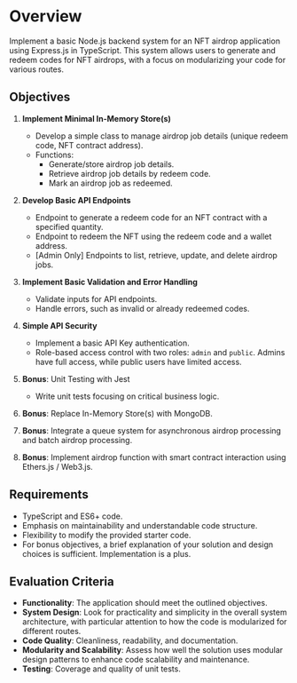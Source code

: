 # Overview

Implement a basic Node.js backend system for an NFT airdrop application using Express.js in TypeScript. This system allows users to generate and redeem codes for NFT airdrops, with a focus on modularizing your code for various routes.

## Objectives

1. **Implement Minimal In-Memory Store(s)**

   - Develop a simple class to manage airdrop job details (unique redeem code, NFT contract address).
   - Functions:
     - Generate/store airdrop job details.
     - Retrieve airdrop job details by redeem code.
     - Mark an airdrop job as redeemed.

2. **Develop Basic API Endpoints**

   - Endpoint to generate a redeem code for an NFT contract with a specified quantity.
   - Endpoint to redeem the NFT using the redeem code and a wallet address.
   - [Admin Only] Endpoints to list, retrieve, update, and delete airdrop jobs.

3. **Implement Basic Validation and Error Handling**

   - Validate inputs for API endpoints.
   - Handle errors, such as invalid or already redeemed codes.

4. **Simple API Security**

   - Implement a basic API Key authentication.
   - Role-based access control with two roles: `admin` and `public`. Admins have full access, while public users have limited access.

5. **Bonus**: Unit Testing with Jest

   - Write unit tests focusing on critical business logic.

6. **Bonus**: Replace In-Memory Store(s) with MongoDB.
7. **Bonus**: Integrate a queue system for asynchronous airdrop processing and batch airdrop processing.
8. **Bonus**: Implement airdrop function with smart contract interaction using Ethers.js / Web3.js.

## Requirements

- TypeScript and ES6+ code.
- Emphasis on maintainability and understandable code structure.
- Flexibility to modify the provided starter code.
- For bonus objectives, a brief explanation of your solution and design choices is sufficient. Implementation is a plus.

## Evaluation Criteria

- **Functionality**: The application should meet the outlined objectives.
- **System Design**: Look for practicality and simplicity in the overall system architecture, with particular attention to how the code is modularized for different routes.
- **Code Quality**: Cleanliness, readability, and documentation.
- **Modularity and Scalability**: Assess how well the solution uses modular design patterns to enhance code scalability and maintenance.
- **Testing**: Coverage and quality of unit tests.
